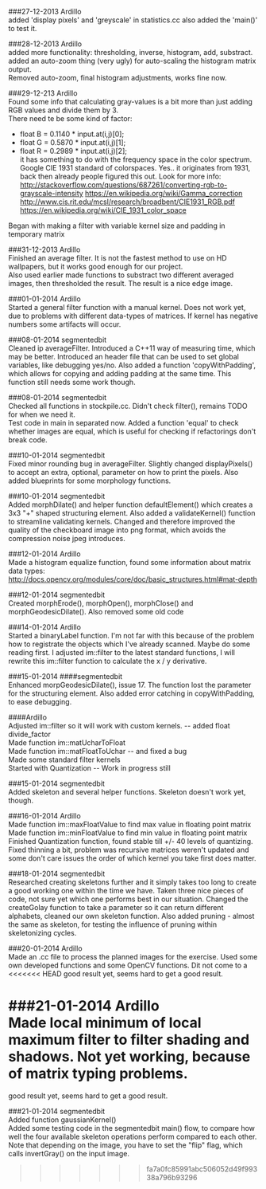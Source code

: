 ###27-12-2013 Ardillo<br>
added 'display pixels' and 'greyscale' in statistics.cc also added the 'main()' to test it.

###28-12-2013 Ardillo<br>
added more functionality: thresholding, inverse, histogram, add, substract.<br>
added an auto-zoom thing (very ugly) for auto-scaling the histogram matrix output.<br>
Removed auto-zoom, final histogram adjustments, works fine now.

###29-12-213 Ardillo<br>
Found some info that calculating gray-values is a bit more than just adding RGB 
values and divide them by 3.<br>
There need te be some kind of factor:
- float B = 0.1140 * input.at<Vec3b>(i,j)[0];
- float G = 0.5870 * input.at<Vec3b>(i,j)[1];
- float R = 0.2989 * input.at<Vec3b>(i,j)[2];<br>
it has something to do with the frequency space in the color spectrum. 
Google CIE 1931 standard of colorspaces.
Yes.. it originates from 1931, back then already people figured this out.
Look for more info:
http://stackoverflow.com/questions/687261/converting-rgb-to-grayscale-intensity
https://en.wikipedia.org/wiki/Gamma_correction
http://www.cis.rit.edu/mcsl/research/broadbent/CIE1931_RGB.pdf
https://en.wikipedia.org/wiki/CIE_1931_color_space

Began with making a filter with variable kernel size and padding in temporary matrix

###31-12-2013 Ardillo<br>
Finished an average filter. It is not the fastest method to use on HD wallpapers,
but it works good enough for our project.<br>
Also used earlier made functions to substract two different averaged images, then
thresholded the result.
The result is a nice edge image.

###01-01-2014 Ardillo<br>
Started a general filter function with a manual kernel. Does not work yet, due 
to problems with different data-types of matrices. If kernel has negative numbers
some artifacts will occur.

###08-01-2014 segmentedbit<br>
Cleaned ip averageFilter. Introduced a C++11 way of measuring time, which may be
better. Introduced an header file that can be used to set global variables, 
like debugging yes/no. Also added a function 'copyWithPadding', which allows 
for copying and adding padding at the same time.
This function still needs some work though.

###08-01-2014 segmentedbit<br>
Checked all functions in stockpile.cc. Didn't check filter(), remains TODO for 
when we need it.<br>
Test code in main in separated now. Added a function 'equal' to check whether 
images are equal, which is useful for checking if refactorings don't break code.

###10-01-2014 segmentedbit<br>
Fixed minor rounding bug in averageFilter. Slightly changed displayPixels() to 
accept an extra, optional, parameter on how to print the pixels. Also added 
blueprints for some morphology functions.

###10-01-2014 segmentedbit<br>
Added morphDilate() and helper function defaultElement() which creates a 3x3 "+" 
shaped structuring element. Also added a validateKernel() function to streamline 
validating kernels. Changed and therefore improved the quality of the checkboard 
image into png format, which avoids the compression noise jpeg introduces.

###12-01-2014 Ardillo<br>
Made a histogram equalize function, found some information about matrix data 
types: http://docs.opencv.org/modules/core/doc/basic_structures.html#mat-depth<br>

###12-01-2014 segmentedbit<br>
Created morphErode(), morphOpen(), morphClose() and morphGeodesicDilate(). Also 
removed some old code

###14-01-2014 Ardillo<br>
Started a binaryLabel function. I'm not far with this because of the problem 
how to registrate the objects which I've already scanned. Maybe do some reading
first. I adjusted im::filter to the latest standard functions, I will rewrite 
this im::filter function to calculate the x / y derivative.

###15-01-2014 
####segmentedbit<br>
Enhanced morpGeodesicDilate(), issue 17. The function lost the parameter for the
structuring element. Also added error catching in copyWithPadding, to ease 
debugging.

####Ardillo<br>
Adjusted im::filter so it will work with custom kernels. -- added float divide_factor<br>
Made function im::matUcharToFloat <br>
Made function im::matFloatToUchar -- and fixed a bug <br>
Made some standard filter kernels <br>
Started with Quantization -- Work in progress still <br>

###15-01-2014 segmentedbit<br>
Added skeleton and several helper functions. Skeleton doesn't work yet, though.<br>

###16-01-2014 Ardillo<br>
Made function im::maxFloatValue to find max value in floating point matrix <br>
Made function im::minFloatValue to find min value in floating point matrix <br>
Finished Quantization function, found stable till +/- 40 levels of quantizing.<br>
Fixed thinning a bit, problem was recursive matrices weren't updated and some don't care issues 
the order of which kernel you take first does matter.<br>

###18-01-2014 segmentedbit<br>
Researched creating skeletons further and it simply takes too long to create a good
working one within the time we have. Taken three nice pieces of code, not sure yet 
which one performs best in our situation. Changed the createGolay function to take
a parameter so it can return different alphabets, cleaned our own skeleton function.
Also added pruning - almost the same as skeleton, for testing the influence of pruning
within skeletonizing cycles.<br>

###20-01-2014 Ardillo<br>
Made an .cc file to process the planned images for the exercise. 
Used some own developed functions and some OpenCV functions. Dit not come to a 
<<<<<<< HEAD
good result yet, seems hard to get a good result.

###21-01-2014 Ardillo<br>
Made local minimum of local maximum filter to filter shading and shadows.
Not yet working, because of matrix typing problems.
=======
good result yet, seems hard to get a good result.<br>

###21-01-2014 segmentedbit<br>
Added function gaussianKernel()<br>
Added some testing code in the segmentedbit main() flow, to compare how well the four
available skeleton operations perform compared to each other. Note that depending on the
image, you have to set the "flip" flag, which calls invertGray() on the input image.<br>
>>>>>>> fa7a0fc85991abc506052d49f99338a796b93296

